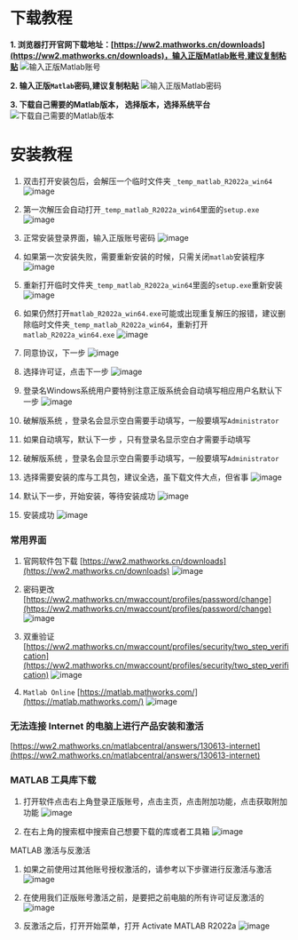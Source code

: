 # 下载教程

**1. 浏览器打开官网下载地址：[https://ww2.mathworks.cn/downloads](https://ww2.mathworks.cn/downloads)，输入正版Matlab账号,建议复制粘贴**
![输入正版Matlab账号](https://mixfile.weijiajin.com/api/download/02.png?s=50M6fjqonjmtgBqnD7F4Ykb0jtr7SNYMr76Y9sromFxtuSHE7ZFq09evB1MgZFomRZ0HpVp7AfxbEFSj4bDzIdvqzEpr9SVtG4dM6dgTAHA0ZzamgO2FjSc6YF0C0znKWJxHicfiK3UxOXo68UXCLv8PNy1sunGzmxPe9zMRLRqOgT546PI60e2uUyMmFk1w1cLlgFWDEZE5aOtScfPjJhhGFanm02dSoilYOtPJ0ccL54jJJ7FeMYu0tpssJOm02lr4ZVwwrcVpXhIEIelp7jbnu1M0dI1g754SNRXwfLgVntUkfpMJ6h68Qq8SuuMdXvclZf8yPFsGtpGgxXdxGUeOR960nnSRFLjk2EqQXxOyseZXgHTYrZF0RYIrzl6)

**2. 输入正版`Matlab`密码,建议复制粘贴**
![输入正版Matlab密码](https://mixfile.weijiajin.com/api/download/03.png?s=tMH39hhUCU9HgMJHWmFeKnAQlq6KfAxMZMBocm8aHD2Kp1o9YECP1DwNjEHVDgAclPqzLesvLjppjrWAoZ6NuSXomlGDjUcQvZ7PPJw5aC6v7SgAHlKKF8dcw1vFZ3pQ8jm0ArNjL5f9RafubcuHhmYWR8hMkIfUqCelthP7RFPg9WB452SEUfzxMKeuYXIIcQ6MYx2Pd3J1wocnU2P4pekNJsiZkWLoqMMPBvfsuAWDYyjmznk5gEkZAiTMm5B7Iv3NWQUjNioC83LChdMohWXLjLlrIWK8RPtI18Q4zvMIAmkY5bG0ADRtuJxEkPlruvtI0ibBJ1YSwOn6YOSBAXAxVMvPfXT23zfJdjQMxALhGcJKONbNoSRuQFB3Aov)


**3. 下载自己需要的Matlab版本， 选择版本，选择系统平台**
![下载自己需要的Matlab版本](https://mixfile.weijiajin.com/api/download/04.png?s=IkbVVUR4A0eHJuorxkdt9mr6Oo9N3V7QCQQeBgXuLo6BubbtrKi98MXgBSZSoUlyPsHkefNdKwS1fig11tVny87fsgPjdBkPfFHxmtcBuPJm0JPSZjRTNLH5spWoPFS1P5Pg6i6IoGdSZrdsLpraalwXKJX9JmPdJQKsItQIQnnQuOgqEblsbD2JwCYRdvtJRYmD8BWH5qYC3UNv138eiKVPWRYXSdkyr5IH91sDhMkXSjyP5ZhpyO4a0ht2iTHqCS6QsAMQB1JmegqZt60gNXSCVcZEWcoKBRrpqLcnxSaN5lGpoIFIqe5N2b4IohsCq1xGZzY0kEHlrTMyLoDHjIhDCeBsQfeVYkfeK469KsK41YwiJzlYSHtX3Jy10BT)



# 安装教程

1. 双击打开安装包后，会解压一个临时文件夹 `_temp_matlab_R2022a_win64`
![image](https://github.com/user-attachments/assets/62ae0b4d-f044-4caa-871b-4baf6348930e)

2. 第一次解压会自动打开`_temp_matlab_R2022a_win64`里面的`setup.exe`
![image](https://github.com/user-attachments/assets/067a08cb-f1bd-4dac-8e14-71818a4a3763)

3. 正常安装登录界面，输入正版账号密码
![image](https://github.com/user-attachments/assets/30a31095-e20e-4aad-a041-68844134e4f4)

4. 如果第一次安装失败，需要重新安装的时候，只需关闭`matlab`安装程序
![image](https://github.com/user-attachments/assets/68f9401b-14d1-4063-abd8-ae8239195e32)

5. 重新打开临时文件夹`_temp_matlab_R2022a_win64`里面的`setup.exe`重新安装
![image](https://github.com/user-attachments/assets/7b8d5881-012a-4041-9949-fb628181c72b)

6. 如果仍然打开`matlab_R2022a_win64.exe`可能或出现重复解压的报错，建议删除临时文件夹`_temp_matlab_R2022a_win64`，重新打开`matlab_R2022a_win64.exe`
![image](https://github.com/user-attachments/assets/f270798f-874d-4c85-9e4d-e8ab334dacbb)

7. 同意协议，下一步
![image](https://github.com/user-attachments/assets/07df7835-640f-4c0c-a56f-0f7046e66f3d)

8. 选择许可证，点击下一步
![image](https://github.com/user-attachments/assets/1bc06cc1-6b1d-4c9c-9fab-da959ca40eda)

9. 登录名Windows系统用户要特别注意正版系统会自动填写相应用户名默认下一步
![image](https://github.com/user-attachments/assets/f1205db5-2280-45d8-b8b8-916c1a469dea)

10. 破解版系统 ，登录名会显示空白需要手动填写，一般要填写`Administrator`

11. 如果自动填写，默认下一步 ，只有登录名显示空白才需要手动填写

12. 破解版系统 ，登录名会显示空白需要手动填写，一般要填写`Administrator`

13. 选择需要安装的库与工具包，建议全选，虽下载文件大点，但省事
![image](https://github.com/user-attachments/assets/4f4e60e6-320f-45d1-aafc-6580cf516705)

14. 默认下一步，开始安装，等待安装成功
![image](https://github.com/user-attachments/assets/5da3ab34-2378-443f-91e9-529d0902509d)

15. 安装成功
![image](https://github.com/user-attachments/assets/cd419238-e0d4-4e14-8d95-a9a867133d92)


### 常用界面 

1. 官网软件包下载
[https://ww2.mathworks.cn/downloads](https://ww2.mathworks.cn/downloads)
![image](https://github.com/user-attachments/assets/fe9f6eca-b616-43d1-9e2e-4558e3f385ae)

2. 密码更改
[https://ww2.mathworks.cn/mwaccount/profiles/password/change](https://ww2.mathworks.cn/mwaccount/profiles/password/change)
![image](https://github.com/user-attachments/assets/664f746f-5b80-410f-aba4-19d0936cfba7)

3. 双重验证
[https://ww2.mathworks.cn/mwaccount/profiles/security/two_step_verification](https://ww2.mathworks.cn/mwaccount/profiles/security/two_step_verification)
![image](https://github.com/user-attachments/assets/35df31b4-d0ea-45ff-b3f1-42e901308b60)

4. `Matlab Online`
[https://matlab.mathworks.com/](https://matlab.mathworks.com/)
![image](https://github.com/user-attachments/assets/96131df7-a0fe-4d26-9736-f538d1eab4a4)

### 无法连接 Internet 的电脑上进行产品安装和激活
[https://ww2.mathworks.cn/matlabcentral/answers/130613-internet](https://ww2.mathworks.cn/matlabcentral/answers/130613-internet)

### MATLAB 工具库下载

1. 打开软件点击右上角登录正版账号，点击主页，点击附加功能，点击获取附加功能
![image](https://github.com/user-attachments/assets/999b7bd0-29f3-4b7b-8846-9b5678ea63c4)

2. 在右上角的搜索框中搜索自己想要下载的库或者工具箱
![image](https://github.com/user-attachments/assets/d14c01b1-64cf-453c-960a-7dd146fece27)

MATLAB 激活与反激活

1. 如果之前使用过其他账号授权激活的，请参考以下步骤进行反激活与激活
![image](https://github.com/user-attachments/assets/c912f216-c58b-48b7-a90f-da4fa9acde1a)

2. 在使用我们正版账号激活之前，是要把之前电脑的所有许可证反激活的
![image](https://github.com/user-attachments/assets/28ae997a-9df6-43ce-9189-91ebd6fe3dad)

3. 反激活之后，打开开始菜单，打开 Activate MATLAB R2022a
![image](https://github.com/user-attachments/assets/846be8cc-a663-4366-b24e-ac7ce500636c)
